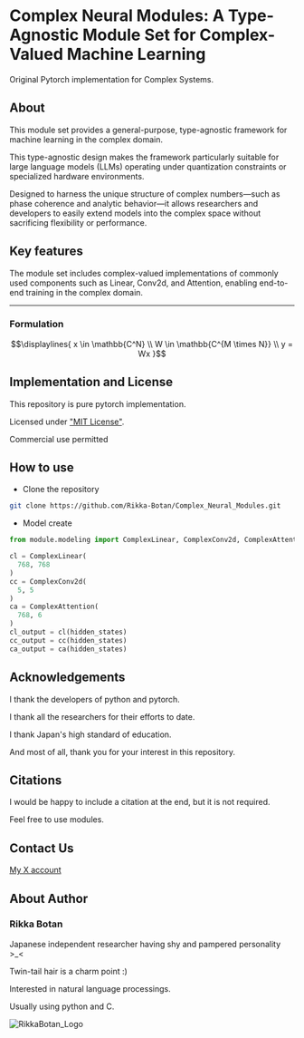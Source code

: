 # Complex Neural Modules: A Type-Agnostic Module Set for Complex-Valued Machine Learning

Original Pytorch implementation for Complex Systems.

## About

This module set provides a general-purpose, type-agnostic framework for machine learning in the complex domain. 

This type-agnostic design makes the framework particularly suitable for large language models (LLMs) operating under quantization constraints or specialized hardware environments.

Designed to harness the unique structure of complex numbers—such as phase coherence and analytic behavior—it allows researchers and developers to easily extend models into the complex space without sacrificing flexibility or performance.

## Key features

The module set includes complex-valued implementations of commonly used components such as Linear, Conv2d, and Attention, enabling end-to-end training in the complex domain. 

***
### Formulation

```math
\displaylines{
x \in \mathbb{C^N} \\
W \in \mathbb{C^{M \times N}} \\
y = Wx
}
```

## Implementation and License

This repository is pure pytorch implementation.

Licensed under ["MIT License"](https://mit-license.org/).

Commercial use permitted

## How to use

- Clone the repository

```bash
git clone https://github.com/Rikka-Botan/Complex_Neural_Modules.git
```

- Model create

```python
from module.modeling import ComplexLinear, ComplexConv2d, ComplexAttention

cl = ComplexLinear(
  768, 768
)
cc = ComplexConv2d(
  5, 5
)
ca = ComplexAttention(
  768, 6
)
cl_output = cl(hidden_states)
cc_output = cc(hidden_states)
ca_output = ca(hidden_states)
```

## Acknowledgements

I thank the developers of python and pytorch.

I thank all the researchers for their efforts to date.

I thank Japan's high standard of education.

And most of all, thank you for your interest in this repository.

## Citations

I would be happy to include a citation at the end, but it is not required.

Feel free to use modules.


## Contact Us

[My X account](https://x.com/peony__snow)


## About Author

### Rikka Botan

Japanese independent researcher having shy and pampered personality >_<

Twin-tail hair is a charm point :)

Interested in natural language processings. 

Usually using python and C.

![RikkaBotan_Logo](https://github.com/user-attachments/assets/92913f91-9136-4d44-8b4d-8a2120118a05)
